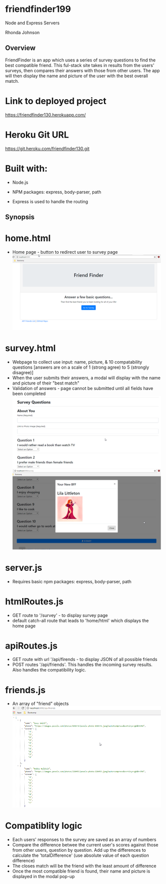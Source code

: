 # friendfinder199
Node and Express Servers


Rhonda Johnson

## Overview

FriendFinder is an app which uses a series of survey questions to find the best compatible friend.  This ful-stack site takes in results from the users' surveys, then compares their answers with those from other users.  The app will then display the name and picture of the user with the best overall match. 

# Link to deployed project
https://friendfinder130.herokuapp.com/

# Heroku Git URL
https://git.heroku.com/friendfinder130.git

# Built with:
 * Node.js
 * NPM packages:  express, body-parser, path

 * Express is used to handle the routing
   


## Synopsis 

# home.html

* Home page - button to redirect user to survey page
![home.png](images/home.png)

# survey.html

* Webpage to collect use input: name, picture, & 10 compatability questions [answers are on a scale of 1 (strong agree) to 5 (strongly disagree)]
* When the user submits their answers, a modal will display with the name and picture of their "best match"
* Validation of answers - page cannot be submitted until all fields have been completed
![survey.png](images/survey.png)
![modal.png](images/modal.png)

# server.js

* Requires basic npm packages: express, body-parser, path

# htmlRoutes.js

* GET route to '/survey' - to display survey page
* default catch-all route that leads to 'home/html' which displays the home page

# apiRoutes.js

* GET route with url '/api/firends - to display JSON of all possible friends
* POST routes '/api/friends'.  This handles the incoming survey results. Also handles the compatibility logic.

# friends.js

* An array of "friend" objects
![friends.png](images/friends.png)

# Compatiblity logic
* Each users' responses to the survey are saved as an array of numbers
* Compare the difference betwee the current user's scores against those from other users, question by question.  Add up the differences to calculate the 'totalDifference' (use absolute value of each question difference)
* The closes match will be the friend with the least amount of difference
* Once the most compatible friend is found, their name and picture is displayed in the modal pop-up

